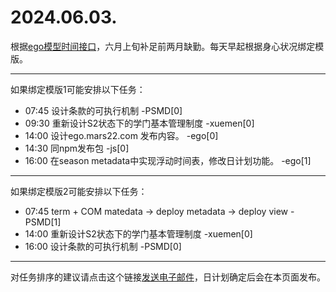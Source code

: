 # 2024.06.03.

根据[ego模型时间接口](https://gitee.com/hyg/blog/blob/master/timeflow.md)，六月上旬补足前两月缺勤。每天早起根据身心状况绑定模版。

---
如果绑定模版1可能安排以下任务：

- 07:45	设计条款的可执行机制 -PSMD[0]
- 09:30	重新设计S2状态下的学门基本管理制度 -xuemen[0]
- 14:00	设计ego.mars22.com 发布内容。 -ego[0]
- 14:30	同npm发布包 -js[0]
- 16:00	在season metadata中实现浮动时间表，修改日计划功能。 -ego[1]

---
如果绑定模版2可能安排以下任务：

- 07:45	term + COM matedata -> deploy metadata -> deploy view -PSMD[1]
- 14:00	重新设计S2状态下的学门基本管理制度 -xuemen[0]
- 16:00	设计条款的可执行机制 -PSMD[0]

---
对任务排序的建议请点击这个链接<a href="mailto:huangyg@mars22.com?subject=关于2024.06.03.任务排序的建议&body=date: 20240603%0D%0Afile: ../../blog/release/time/d.20240603.md%0D%0A---请勿修改邮件主题及以上内容---%0D%0A">发送电子邮件</a>，日计划确定后会在本页面发布。